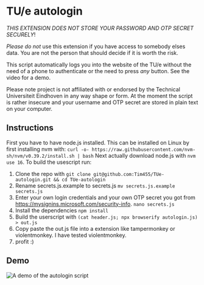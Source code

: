 # TU/e autologin

*THIS EXTENSION DOES NOT STORE YOUR PASSWORD AND OTP SECRET SECURELY*! 

*Please do not* use this extension if you have access to somebody elses data. You are not the person that should decide if it is worth the risk. 

This script automatically logs you into the website of the TU/e without the need of a phone to authenticate or the need to press _any_ button. See the video for a demo. 


Please note project is not affiliated with or endorsed by the Technical Universiteit Eindhoven in any way shape or form. At the moment the script is rather insecure and your username and OTP secret are stored in plain text on your computer.

## Instructions
First you have to have node.js installed. This can be installed on Linux by first installing nvm with:
```curl -o- https://raw.githubusercontent.com/nvm-sh/nvm/v0.39.2/install.sh | bash``` 
Next actually download node.js with `nvm use 16`. 
To build the usescript run:
1. Clone the repo with 
```git clone git@github.com:Tim455/TUe-autologin.git && cd TUe-autologin```
2. Rename secrets.js.example to secrets.js 
```mv secrets.js.example secrets.js```
3. Enter your own login credentials and your own OTP secret you got from https://mysignins.microsoft.com/security-info.
```nano secrets.js``` 
4. Install the dependencies `npm install`
6. Build the userscript with 
```(cat header.js; npx browserify autologin.js) > out.js```
7. Copy paste the out.js file into a extension like tampermonkey or violentmonkey. I have tested violentmonkey. 
8. profit :)


## Demo
![A demo of the autologin script](/assets/demo.gif)